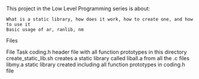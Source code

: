 This project in the Low Level Programming series is about:

    What is a static library, how does it work, how to create one, and how to use it
    Basic usage of ar, ranlib, nm

Files

File               	    Task
coding.h 	            header file with all function prototypes in this directory
create_static_lib.sh 	creates a static library called liball.a from all the .c files
libmy.a               	static library created including all function prototypes in coding.h file
